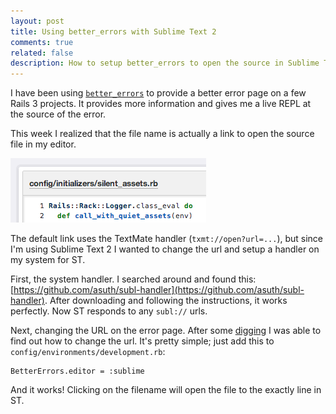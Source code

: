 ```yaml
---
layout: post
title: Using better_errors with Sublime Text 2
comments: true
related: false
description: How to setup better_errors to open the source in Sublime Text 2
---
```


I have been using [`better_errors`](https://github.com/charliesome/better_errors) to provide a better error page on a few Rails 3 projects. It provides more information and gives me a live REPL at the source of the error.

This week I realized that the file name is actually a link to open the source file in my editor.

![](/images/2013/better_errors_filename.png)

The default link uses the TextMate handler (`txmt://open?url=...`), but since I'm using Sublime Text 2 I wanted to change the url and setup a handler on my system for ST.

First, the system handler. I searched around and found this: [https://github.com/asuth/subl-handler](https://github.com/asuth/subl-handler). After downloading and following the instructions, it works perfectly. Now ST responds to any `subl://` urls.

Next, changing the URL on the error page. After some [digging](https://github.com/charliesome/better_errors/pull/34/files) I was able to find out how to change the url. It's pretty simple; just add this to `config/environments/development.rb`:

    BetterErrors.editor = :sublime

And it works! Clicking on the filename will open the file to the exactly line in ST.